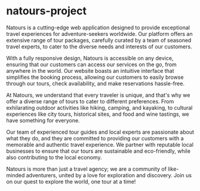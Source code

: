 # natours-project

Natours is a cutting-edge web application designed to provide exceptional travel experiences for adventure-seekers worldwide. Our platform offers an extensive range of tour packages, carefully curated by a team of seasoned travel experts, to cater to the diverse needs and interests of our customers.

With a fully responsive design, Natours is accessible on any device, ensuring that our customers can access our services on the go, from anywhere in the world. Our website boasts an intuitive interface that simplifies the booking process, allowing our customers to easily browse through our tours, check availability, and make reservations hassle-free.

At Natours, we understand that every traveler is unique, and that's why we offer a diverse range of tours to cater to different preferences. From exhilarating outdoor activities like hiking, camping, and kayaking, to cultural experiences like city tours, historical sites, and food and wine tastings, we have something for everyone.

Our team of experienced tour guides and local experts are passionate about what they do, and they are committed to providing our customers with a memorable and authentic travel experience. We partner with reputable local businesses to ensure that our tours are sustainable and eco-friendly, while also contributing to the local economy.

Natours is more than just a travel agency; we are a community of like-minded adventurers, united by a love for exploration and discovery. Join us on our quest to explore the world, one tour at a time!

